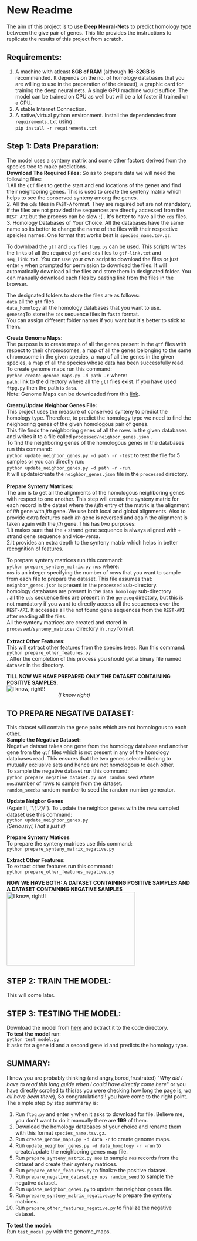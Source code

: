 # New Readme

The aim of this project is to use **Deep Neural-Nets** to predict homology type between the give pair of genes. 
This file provides the instructions to replicate the results of this project from scratch.

## Requirements:
1. A machine with atleast **8GB of RAM** (although **16-32GB** is recommended. It depends on the no. of homology databases that you are willing to use in the preparation of the dataset), a graphic card for training the deep neural nets. A single GPU machine would suffice. The model can be trained on CPU as well but will be a lot faster if trained on a GPU.<br/>
2. A stable Internet Connection.<br/>
3. A native/virtual python environment. Install the dependencies from `requirements.txt` using :<br/>
 `pip install -r requirements.txt`<br/>

## Step 1: Data Preparation:
The model uses a synteny matrix and some other factors derived from the species tree to make predictions. <br/>
**Download The Required Files:**
So as to prepare data we will need the following files:<br/>
1.All the `gtf` files to get the start and end locations of the genes and find their neighboring genes. This is used to create the synteny matrix which helps to see the conserved synteny among the genes.<br/>
2. All the `cds` files in `FAST-A` format. They are required but are not mandatory, if the files are not provided the sequences are directly accessed from the `REST API` but the process can be slow :( . It's better to have all the `cds` files.<br/>
3. Homology Databases of Your Choice. All the databases have the same name so its better to change the name of the files with their respective speicies names. One format that works best is `species_name.tsv.gz`.<br/>

To download the `gtf` and `cds` files `ftpg.py` can be used. This scripts writes the links of all the required `gtf` and `cds` files to `gtf-link.txt` and `seq_link.txt`. You can use your own script to download the files or just enter `y` when prompted for permission to download the files. It will automatically download all the files and store them in designated folder. You can manually download each files by pasting link from the files in the browser.<br/>

The designated folders to store the files are as follows:<br/>
`data` all the `gtf` files.<br/>
`data_homology` all the homology databases that you want to use.<br/>
`geneseq`To store the `cds` sequence files in `fasta` format.<br/>
You can assign different folder names if you want but it's better to stick to them. <br/>

**Create Genome Maps:**<br/>
The purpose is to create maps of all the genes present in the `gtf` files with respect to their chromosomes, a map of all the genes belonging to the same chromosome in the given species, a map of all the genes in the given species, a map of all the species whose data has been successfully read.<br/>
To create genome maps run this command:<br/>
`python create_genome_maps.py -d path -r` where:<br/>
`path`: link to the directory where all the `gtf` files exist. If you have used `ftpg.py` then the path is `data`. <br/>
Note: Genome Maps can be downloaded from this [link](https://drive.google.com/open?id=1GjV6dT-Hpf2LWQ-vSpekqqQ7RF_tH8So).<br/>

**Create/Update Neighbor Genes File:**<br/>
This project uses the measure of conserved synteny to predict the homology type. Therefore, to predict the homology type we need to find the neighboring genes of the given homologous pair of genes. <br/>
This file finds the neighboring genes of all the rows in the given databases and writes it to a file called `processed/neighbor_genes.json` .<br/>
To find the neighboring genes of the homologous genes in the databases run this command:<br/>
`python update_neighbor_genes.py -d path -r -test` to test the file for 5 samples or you can directly run:<br/>
`python update_neighbor_genes.py -d path -r -run`. <br/>
It will update/create the `neighbor_genes.json` file in the `processed` directory.<br/>
<br/>**Prepare Synteny Matrices:**<br/>
The aim is to get all the alignments of the homologous neighboring genes with respect to one another. This step will create the synteny matrix for each record in the datset where the *i,jth* entry of the matrix is the alignment of *ith* gene with *jth* gene. We use both local and global alignments. Also to provide extra features each *ith* gene is reversed and again the alignment is taken again with the *jth* gene. This has two purposes:<br/>
 1.It makes sure that the `+` strand gene sequence is always aligned with `+` strand gene sequence and vice-versa.<br/>
 2.It provides an extra depth to the synteny matrix which helps in better recognition of features.<br/>

To prepare synteny matrices run this command:<br/>
`python prepare_synteny_matrix.py nos` where:<br/>
`nos` is an integer specifying the number of rows that you want to sample from each file to prepare the dataset. 
This file assumes that:<br/>
`neighbor_genes.json` is present in the `processed` sub-directory.<br/>
homology databases are present in the `data_homology` sub-directory<br/>.
all the `cds` sequence files are present in the `geneseq` directory, but this is not mandatory if you want to directly access all the sequences over the `REST-API`. It accesses all the not found gene sequences from the `REST-API` after reading all the files.<br/>
All the synteny matrices are created and stored in `processed/synteny_matrices` directory in `.npy` format.<br/>
<br/> **Extract Other Features:**<br/>
This will extract other features from the species trees.
Run this command:<br/>
`python prepare_other_features.py`<br/>.
After the completion of this process you should get a binary file named `dataset` in the directory.<br/>

**TILL NOW WE HAVE PREPARED ONLY THE DATASET CONTAINING POSITIVE SAMPLES.**  <br/>
<img src="https://nzspo96lr1-flywheel.netdna-ssl.com/wp-content/uploads/2017/09/tenor.gif" alt="I know, right!!" /> 
<br/>
&emsp;&emsp;&emsp;&emsp;&emsp;&emsp;&emsp;&emsp;&emsp;&emsp;*(I know right)* 

## TO PREPARE NEGATIVE DATASET:
This dataset will contain the gene pairs which are not homologous to each other. <br/>
**Sample the Negative Dataset:**<br/>
Negative dataset takes one gene from the homology database and another gene from the `gtf` files which is not present in any of the homology databases read. This ensures that the two genes selected belong to mutually exclusive sets and hence are not homologous to each other.<br/>
To sample the negative dataset run this command:<br/>
`python prepare_negative_dataset.py nos random_seed` where<br/>
`nos`:number of rows to sample from the dataset.<br/>
`random_seed`:a random number to seed the random number generator.<br/>

**Update Neigbor Genes**<br/>
(Again!!!, ¯\\_(ツ)_/¯). To update the neighbor genes with the new sampled dataset use this command:<br/>
`python update_neighbor_genes.py` <br/>
*(Seriously!,That's just it)*
<br/>

**Prepare Synteny Matices**<br/>
To prepare the synteny matrices use this command:<br/>
`python prepare_synteny_matrix_negative.py`<br/>

**Extract Other Features:**<br/>
To extract other features run this command:<br/>
`python prepare_other_features_negative.py` <br/>

**NOW WE HAVE BOTH: A DATASET CONTAINING POSITIVE SAMPLES AND A DATASET CONTAINING NEGATIVE SAMPLES**<br/>
<img src="https://memegenerator.net/img/instances/80311513/yes-we-did-it.jpg" height="200" width="350" alt="I know, right!!" />

## STEP 2: TRAIN THE MODEL:
This will come later.<br/>

## STEP 3: TESTING THE MODEL:
Download the model from [here](https://drive.google.com/open?id=1_TmsH8uLrKAmZKbCOqRo33by0n7jFvty) and extract it to the code directory.<br/>
**To test the model** run:<br/>
`python test_model.py` <br/>
It asks for a gene id and a second gene id and predicts the homology type.<br/>

## SUMMARY:
I know you are probably thinking (and angry,bored,frustrated) "*Why did I have to read this long guide when I could have directly come here*" or you have directly scrolled to this(as you were checking how long the page is, *we all have been there*), So congratulations!! you have come to the right point.<br/>
The simple step by step summaray is:<br/>
1. Run `ftpg.py` and enter `y` when it asks to download for file. Believe me, you don't want to do it manually there are **199** of them.<br/>
2. Download the homology databases of your choice and rename them with this format `species_name.tsv.gz`.<br/>
3. Run `create_genome_maps.py -d data -r` to create genome maps.<br/>
4. Run `update_neighbor_genes.py -d data_homology -r -run` to create/update the neighboring genes map file.<br/>
5. Run `prepare_synteny_matrix.py nos` to sample `nos` records from the dataset and create their synteny matrices.<br/>
6. Run `prepare_other_features.py` to finalize the positive dataset.<br/>
7. Run `prepare_negative_dataset.py nos random_seed` to sample the negative dataset.<br/>
8. Run `update_neighbor_genes.py` to update the neighbor genes file.<br/>
9. Run `prepare_synteny_matrix_negative.py` to prepare the synteny matrices.<br/>
10. Run `prepare_other_features_negative.py` to finalize the negative dataset.<br/>

**To test the model:**<br/>
Run `test_model.py` with the genome_maps.<br/>

